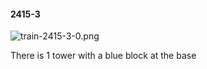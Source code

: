 #### 2415-3
![train-2415-3-0.png](https://github.com/lil-lab/nlvr/raw/master/nlvr/train/images/33/train-2415-3-0.png "train-2415-3-0.png")

There is 1 tower with a blue block at the base